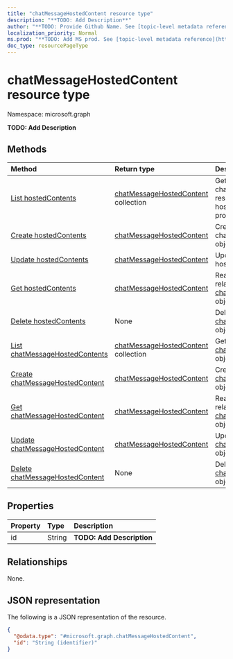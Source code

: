 ```yaml
---
title: "chatMessageHostedContent resource type"
description: "**TODO: Add Description**"
author: "**TODO: Provide Github Name. See [topic-level metadata reference](https://msgo.azurewebsites.net/add/document/guidelines/metadata.html#topic-level-metadata)**"
localization_priority: Normal
ms.prod: "**TODO: Add MS prod. See [topic-level metadata reference](https://msgo.azurewebsites.net/add/document/guidelines/metadata.html#topic-level-metadata)**"
doc_type: resourcePageType
---
```


# chatMessageHostedContent resource type

Namespace: microsoft.graph

**TODO: Add Description**

## Methods
|Method|Return type|Description|
|:---|:---|:---|
|[List hostedContents](../api/chatmessage-list-hostedcontents.md)|[chatMessageHostedContent](../resources/chatmessagehostedcontent.md) collection|Get the chatMessageHostedContent resources from the hostedContents navigation property.|
|[Create hostedContents](../api/chatmessage-post-hostedcontents.md)|[chatMessageHostedContent](../resources/chatmessagehostedcontent.md)|Create a new chatMessageHostedContent object.|
|[Update hostedContents](../api/chatmessage-update-hostedcontents.md)|[chatMessageHostedContent](../resources/chatmessagehostedcontent.md)|Update the properties of a hostedContents object.|
|[Get hostedContents](../api/chatmessage-get-chatmessagehostedcontent.md)|[chatMessageHostedContent](../resources/chatmessagehostedcontent.md)|Read the properties and relationships of a [chatMessageHostedContent](../resources/chatmessagehostedcontent.md) object.|
|[Delete hostedContents](../api/chatmessage-delete-hostedcontents.md)|None|Delete a [chatMessageHostedContent](../resources/chatmessagehostedcontent.md) object.|
|[List chatMessageHostedContents](../api/chatmessagehostedcontent-list.md)|[chatMessageHostedContent](../resources/chatmessagehostedcontent.md) collection|Get a list of the [chatMessageHostedContent](../resources/chatmessagehostedcontent.md) objects and their properties.|
|[Create chatMessageHostedContent](../api/chatmessagehostedcontent-create.md)|[chatMessageHostedContent](../resources/chatmessagehostedcontent.md)|Create a new [chatMessageHostedContent](../resources/chatmessagehostedcontent.md) object.|
|[Get chatMessageHostedContent](../api/chatmessagehostedcontent-get.md)|[chatMessageHostedContent](../resources/chatmessagehostedcontent.md)|Read the properties and relationships of a [chatMessageHostedContent](../resources/chatmessagehostedcontent.md) object.|
|[Update chatMessageHostedContent](../api/chatmessagehostedcontent-update.md)|[chatMessageHostedContent](../resources/chatmessagehostedcontent.md)|Update the properties of a [chatMessageHostedContent](../resources/chatmessagehostedcontent.md) object.|
|[Delete chatMessageHostedContent](../api/chatmessagehostedcontent-delete.md)|None|Deletes a [chatMessageHostedContent](../resources/chatmessagehostedcontent.md) object.|

## Properties
|Property|Type|Description|
|:---|:---|:---|
|id|String|**TODO: Add Description**|

## Relationships
None.

## JSON representation
The following is a JSON representation of the resource.
<!-- {
  "blockType": "resource",
  "keyProperty": "id",
  "@odata.type": "microsoft.graph.chatMessageHostedContent",
  "baseType": "",
  "openType": false
}
-->
``` json
{
  "@odata.type": "#microsoft.graph.chatMessageHostedContent",
  "id": "String (identifier)"
}
```

